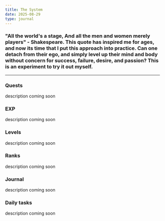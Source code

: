 ```yaml
---
title: The System
date: 2025-08-29
type: journal
---
```


### "All the world's a stage, And all the men and women merely players" - Shakespeare. This quote has inspired me for ages, and now its time that I put this approach into practice. Can one detach from their ego, and simply level up their mind and body without concern for success, failure, desire, and passion? This is an experiment to try it out myself. 

--- 
### Quests
description coming soon
### EXP
description coming soon
### Levels
description coming soon
### Ranks
description coming soon
### Journal
description coming soon
### Daily tasks
description coming soon